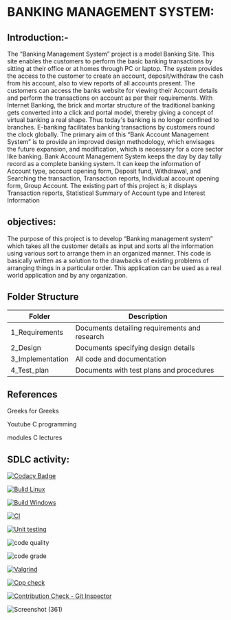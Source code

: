 # BANKING MANAGEMENT SYSTEM:

## Introduction:-

The “Banking Management System” project is a model Banking Site. This site enables the customers to perform the basic banking transactions by sitting at their office or at homes through PC or laptop. The system provides the access to the customer to create an account, deposit/withdraw the cash from his account, also to view reports of all accounts present. The customers can access the banks website for viewing their Account details and perform the transactions on account as per their requirements. With Internet Banking, the brick and mortar structure of the traditional banking gets converted into a click and portal model, thereby giving a concept of virtual banking a real shape. Thus today's banking is no longer confined to branches. E-banking facilitates banking transactions by customers round the clock globally. The primary aim of this “Bank Account Management System” is to provide an improved design methodology, which envisages the future expansion, and modification, which is necessary for a core sector like banking.
Bank Account Management System keeps the day by day tally record as a complete banking system. It can keep the information of Account type, account opening form, Deposit fund, Withdrawal, and Searching the transaction, Transaction reports, Individual account opening form, Group Account. The existing part of this project is; it displays Transaction reports, Statistical Summary of Account type and Interest Information
 ## objectives:
The purpose of this project is to develop “Banking management system” which takes all the customer details as input and sorts all the information using various sort to arrange them in an organized manner. This code is basically written as a solution to the drawbacks of existing problems of arranging things in a particular order. This application can be used as a real world application and by any organization.


 

## Folder Structure

| Folder | Description |
| --------- | ----------- |
| 1_Requirements | Documents detailing requirements and research |
| 2_Design | Documents specifying design details |
| 3_Implementation | All code and documentation |
| 4_Test_plan |	Documents with test plans and procedures |

## References
Greeks for Greeks

Youtube C programming

modules C lectures

## SDLC activity:
[![Codacy Badge](https://app.codacy.com/project/badge/Grade/e645ec83082d41518de63594a89d41b3)](https://www.codacy.com/gh/pavankumar2266/M1_Banking_management_system_app/dashboard?utm_source=github.com&amp;utm_medium=referral&amp;utm_content=pavankumar2266/M1_Banking_management_system_app&amp;utm_campaign=Badge_Grade)

[![Bulid Linux](https://github.com/pavankumar2266/M1_Banking_management_system_Util/actions/workflows/Bulid%20Linux.yml/badge.svg)](https://github.com/pavankumar2266/M1_Banking_management_system_Util/actions/workflows/Bulid%20Linux.yml)

[![Build Windows](https://github.com/pavankumar2266/M1_Banking_management_system_Util/actions/workflows/Build%20windows.yml/badge.svg)](https://github.com/pavankumar2266/M1_Banking_management_system_Util/actions/workflows/Build%20windows.yml)

[![CI](https://github.com/pavankumar2266/M1_Banking_management_system_app/actions/workflows/main.yml/badge.svg)](https://github.com/pavankumar2266/M1_Banking_management_system_app/actions/workflows/main.yml)

[![Unit testing](https://github.com/pavankumar2266/M1_Banking_management_system_Util/actions/workflows/Unit%20testing.yml/badge.svg)](https://github.com/pavankumar2266/M1_Banking_management_system_Util/actions/workflows/Unit%20testing.yml)

![code quality](https://api.codiga.io/project/31168/score/svg)

![code grade](https://api.codiga.io/project/31168/status/svg)

[![Valgrind](https://github.com/pavankumar2266/M1_Banking_management_system_Util/actions/workflows/Valgrind.yml/badge.svg)](https://github.com/pavankumar2266/M1_Banking_management_system_Util/actions/workflows/Valgrind.yml)

[![Cpp check](https://github.com/pavankumar2266/M1_Banking_management_system_Util/actions/workflows/Cpp%20check.yml/badge.svg)](https://github.com/pavankumar2266/M1_Banking_management_system_Util/actions/workflows/Cpp%20check.yml)

[![Contribution Check - Git Inspector](https://github.com/pavankumar2266/M1_Banking_management_system_app/actions/workflows/check.yml/badge.svg)](https://github.com/pavankumar2266/M1_Banking_management_system_app/actions/workflows/check.yml)


![Screenshot (361)](https://user-images.githubusercontent.com/62882163/156709157-33c89101-8260-42f2-8663-f1e0152917ab.png)




